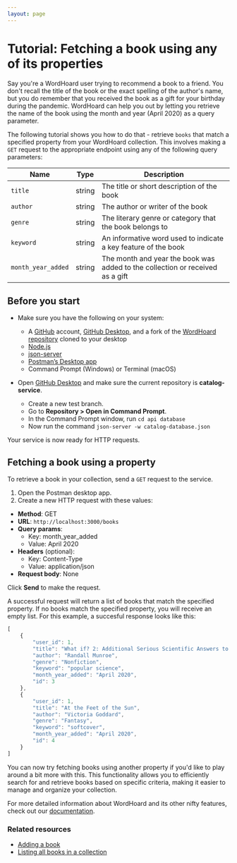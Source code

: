 ```yaml
---
layout: page
---
```


# Tutorial: Fetching a book using any of its properties

Say you're a WordHoard user trying to recommend a book to a friend. You don't recall the title of the book or the exact spelling of the author's name, but you do remember that you received the book as a gift for your birthday during the pandemic. WordHoard can help you out by letting you retrieve the name of the book using the month and year (April 2020) as a query parameter.

The following tutorial shows you how to do that - retrieve `books` that match a specified property from your WordHoard collection. This involves making a `GET` request to the appropriate endpoint using any of the following query parameters:

| Name | Type | Description |
| -------------- | ------ | ------------ |
| `title` | string | The title or short description of the book |
| `author` | string | The author or writer of the book |
| `genre` | string | The literary genre or category that the book belongs to |
| `keyword` | string | An informative word used to indicate a key feature of the book |
| `month_year_added` | string | The month and year the book was added to the collection or received as a gift |

## Before you start

* Make sure you have the following on your system:
  * A [GitHub](https://github.com/) account, [GitHub Desktop](https://desktop.github.com/), and a fork of the [WordHoard repository](https://github.com/cherylkc/catalog-service.git) cloned to your desktop
  * [Node.js](https://nodejs.org/en/download/package-manager)
  * [json-server](https://www.npmjs.com/package/json-server)
  * [Postman’s Desktop app](https://www.postman.com/downloads/)
  * Command Prompt (Windows) or Terminal (macOS)

* Open [GitHub Desktop](https://desktop.github.com/) and make sure the current repository is **catalog-service**.
  * Create a new test branch.
  * Go to **Repository > Open in Command Prompt**.
  * In the Command Prompt window, run `cd api database`
  * Now run the command `json-server -w catalog-database.json`

Your service is now ready for HTTP requests.

## Fetching a book using a property

To retrieve a book in your collection, send a `GET` request to the service.

1. Open the Postman desktop app.
2. Create a new HTTP request with these values:

* **Method**: GET
* **URL**: `http://localhost:3000/books`
* **Query params**:
  * Key: month_year_added
  * Value: April 2020
* **Headers** (optional):
  * Key: Content-Type
  * Value: application/json
* **Request body**: None

Click **Send** to make the request.

A successful request will return a list of books that match the specified property. If no books match the specified property, you will receive an empty list. For this example, a succesful response looks like this:

```js
[
    {
        "user_id": 1,
        "title": "What if? 2: Additional Serious Scientific Answers to Absurd Hypothetical Questions",
        "author": "Randall Munroe",
        "genre": "Nonfiction",
        "keyword": "popular science",
        "month_year_added": "April 2020",
        "id": 3
    },
    {
        "user_id": 1,
        "title": "At the Feet of the Sun",
        "author": "Victoria Goddard",
        "genre": "Fantasy",
        "keyword": "softcover",
        "month_year_added": "April 2020",
        "id": 4
    }
]
```

You can now try fetching books using another property if you'd like to play around a bit more with this. This functionality allows you to efficiently search for and retrieve books based on specific criteria, making it easier to manage and organize your collection.

For more detailed information about WordHoard and its other nifty features, check out our [documentation](/docs/index.md).

### Related resources

* [Adding a book](adding-a-book.md)
* [Listing all books in a collection](listing-all-books.md)
